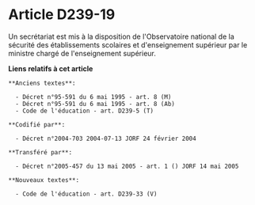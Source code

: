 # Article D239-19

Un secrétariat est mis à la disposition de l'Observatoire national de la sécurité des établissements scolaires et
d'enseignement supérieur par le ministre chargé de l'enseignement supérieur.

**Liens relatifs à cet article**

	**Anciens textes**:

	  - Décret n°95-591 du 6 mai 1995 - art. 8 (M)
	  - Décret n°95-591 du 6 mai 1995 - art. 8 (Ab)
	  - Code de l'éducation - art. D239-5 (T)

	**Codifié par**:

	  - Décret n°2004-703 2004-07-13 JORF 24 février 2004

	**Transféré par**:

	  - Décret n°2005-457 du 13 mai 2005 - art. 1 () JORF 14 mai 2005

	**Nouveaux textes**:

	  - Code de l'éducation - art. D239-33 (V)
